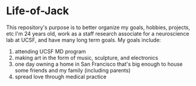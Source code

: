 # Life-of-Jack
This repository's purpose is to better organize my goals, hobbies, projects, etc
I'm 24 years old, work as a staff research associate for a neuroscience lab at UCSF, and have many long term goals. 
My goals include: 
1) attending UCSF MD program
2) making art in the form of music, sculpture, and electronics
3) one day owning a home in San Francisco that's big enough to house some friends and my family (including parents)
4) spread love through medical practice
